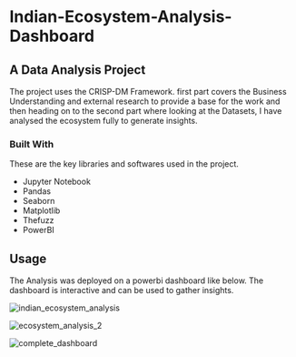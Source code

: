 # Indian-Ecosystem-Analysis-Dashboard

## A Data Analysis Project

The project uses the CRISP-DM Framework. 
first part covers the Business Understanding and external research to provide a base for the work and then heading on to the second part where looking at the Datasets, I have analysed the ecosystem fully to generate insights.


### Built With

These are the key libraries and softwares used in the project.

* Jupyter Notebook
* Pandas
* Seaborn
* Matplotlib
* Thefuzz
* PowerBI

## Usage
The Analysis was deployed on a powerbi dashboard like below. The dashboard is interactive and can be used to gather insights.

![indian_ecosystem_analysis](https://github.com/user-attachments/assets/d5cb8a27-7289-435f-bf7f-5fed5b6fd479)

![ecosystem_analysis_2](https://github.com/user-attachments/assets/90473885-6463-46bf-b4a6-bfab3379a10e)

![complete_dashboard](https://github.com/user-attachments/assets/4db14c40-686c-4489-bf60-0007e8ee9e79)


